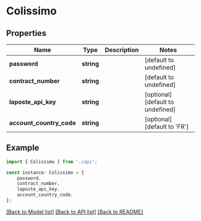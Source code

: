 # Colissimo


## Properties

Name | Type | Description | Notes
------------ | ------------- | ------------- | -------------
**password** | **string** |  | [default to undefined]
**contract_number** | **string** |  | [default to undefined]
**laposte_api_key** | **string** |  | [optional] [default to undefined]
**account_country_code** | **string** |  | [optional] [default to 'FR']

## Example

```typescript
import { Colissimo } from './api';

const instance: Colissimo = {
    password,
    contract_number,
    laposte_api_key,
    account_country_code,
};
```

[[Back to Model list]](../README.md#documentation-for-models) [[Back to API list]](../README.md#documentation-for-api-endpoints) [[Back to README]](../README.md)
